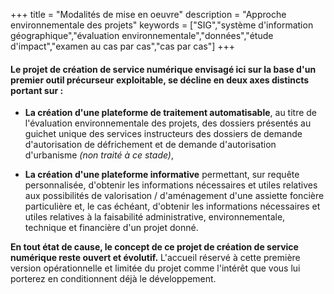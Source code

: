 +++
title = "Modalités de mise en oeuvre"
description = "Approche environnementale des projets"
keywords = ["SIG","système d'information géographique","évaluation environnementale","données","étude d'impact","examen au cas par cas","cas par cas"]
+++

#### Le projet de création de service numérique envisagé ici sur la base d'un premier outil précurseur exploitable, se décline en deux axes distincts portant sur :

- **La création d'une plateforme de traitement automatisable**, au titre de l'évaluation environnementale des projets, des dossiers présentés au guichet unique des services instructeurs des dossiers de demande d'autorisation de défrichement et de demande d'autorisation d'urbanisme *(non traité à ce stade)*,

- **La création d'une plateforme informative** permettant, sur requête personnalisée, d'obtenir les informations nécessaires et utiles relatives aux possibilités de valorisation / d'aménagement d'une assiette foncière particulière et, le cas échéant, d'obtenir les informations nécessaires et utiles relatives à la faisabilité administrative, environnementale, technique et financière d'un projet donné.

**En tout état de cause, le concept de ce projet de création de service numérique reste ouvert et évolutif.** L'accueil réservé à cette première version opérationnelle et limitée du projet comme l'intérêt que vous lui porterez en conditionnent déjà le développement.
